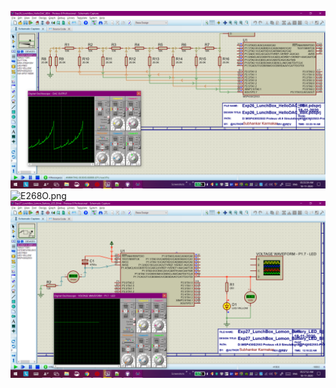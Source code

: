 ![E268.png](https://github.com/Subhankar2000/MSP430G2553-Proteus-v8.9-Simulation/blob/master/blob/E268.png)
![E268O.png](https://github.com/Subhankar2000/MSP430G2553-Proteus-v8.9-Simulation/blob/master/blob/E68O.png)
![E268P.png](https://github.com/Subhankar2000/MSP430G2553-Proteus-v8.9-Simulation/blob/master/blob/E268P.png)